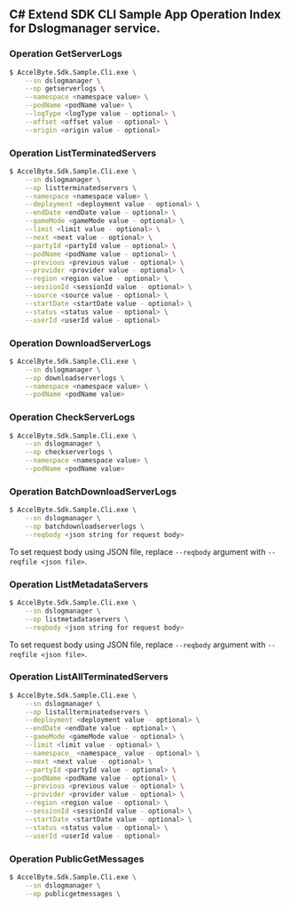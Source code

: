## C# Extend SDK CLI Sample App Operation Index for Dslogmanager service.

### Operation GetServerLogs
```sh
$ AccelByte.Sdk.Sample.Cli.exe \
    --sn dslogmanager \
    --op getserverlogs \
    --namespace <namespace value> \
    --podName <podName value> \
    --logType <logType value - optional> \
    --offset <offset value - optional> \
    --origin <origin value - optional>
```

### Operation ListTerminatedServers
```sh
$ AccelByte.Sdk.Sample.Cli.exe \
    --sn dslogmanager \
    --op listterminatedservers \
    --namespace <namespace value> \
    --deployment <deployment value - optional> \
    --endDate <endDate value - optional> \
    --gameMode <gameMode value - optional> \
    --limit <limit value - optional> \
    --next <next value - optional> \
    --partyId <partyId value - optional> \
    --podName <podName value - optional> \
    --previous <previous value - optional> \
    --provider <provider value - optional> \
    --region <region value - optional> \
    --sessionId <sessionId value - optional> \
    --source <source value - optional> \
    --startDate <startDate value - optional> \
    --status <status value - optional> \
    --userId <userId value - optional>
```

### Operation DownloadServerLogs
```sh
$ AccelByte.Sdk.Sample.Cli.exe \
    --sn dslogmanager \
    --op downloadserverlogs \
    --namespace <namespace value> \
    --podName <podName value>
```

### Operation CheckServerLogs
```sh
$ AccelByte.Sdk.Sample.Cli.exe \
    --sn dslogmanager \
    --op checkserverlogs \
    --namespace <namespace value> \
    --podName <podName value>
```

### Operation BatchDownloadServerLogs
```sh
$ AccelByte.Sdk.Sample.Cli.exe \
    --sn dslogmanager \
    --op batchdownloadserverlogs \
    --reqbody <json string for request body>
```
To set request body using JSON file, replace `--reqbody` argument with `--reqfile <json file>`.

### Operation ListMetadataServers
```sh
$ AccelByte.Sdk.Sample.Cli.exe \
    --sn dslogmanager \
    --op listmetadataservers \
    --reqbody <json string for request body>
```
To set request body using JSON file, replace `--reqbody` argument with `--reqfile <json file>`.

### Operation ListAllTerminatedServers
```sh
$ AccelByte.Sdk.Sample.Cli.exe \
    --sn dslogmanager \
    --op listallterminatedservers \
    --deployment <deployment value - optional> \
    --endDate <endDate value - optional> \
    --gameMode <gameMode value - optional> \
    --limit <limit value - optional> \
    --namespace_ <namespace_ value - optional> \
    --next <next value - optional> \
    --partyId <partyId value - optional> \
    --podName <podName value - optional> \
    --previous <previous value - optional> \
    --provider <provider value - optional> \
    --region <region value - optional> \
    --sessionId <sessionId value - optional> \
    --startDate <startDate value - optional> \
    --status <status value - optional> \
    --userId <userId value - optional>
```

### Operation PublicGetMessages
```sh
$ AccelByte.Sdk.Sample.Cli.exe \
    --sn dslogmanager \
    --op publicgetmessages \

```

